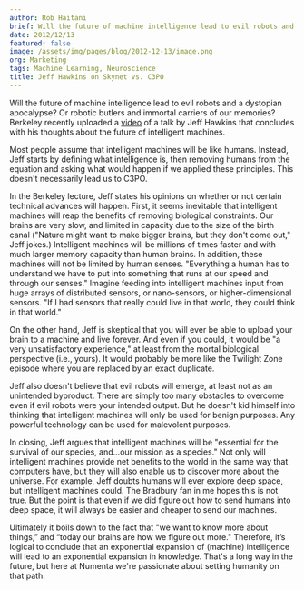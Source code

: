 ```yaml
---
author: Rob Haitani
brief: Will the future of machine intelligence lead to evil robots and a dystopian apocalypse?  Or robotic butlers and immortal carriers of our memories?  Berkeley
date: 2012/12/13
featured: false
image: /assets/img/pages/blog/2012-12-13/image.png
org: Marketing
tags: Machine Learning, Neuroscience
title: Jeff Hawkins on Skynet vs. C3PO
---
```


Will the future of machine intelligence lead to evil robots and a dystopian
apocalypse?  Or robotic butlers and immortal carriers of our memories?  Berkeley
recently uploaded a [video](https://www.youtube.com/user/numenta) of a talk by
Jeff Hawkins that concludes with his thoughts about the future of intelligent
machines.

Most people assume that intelligent machines will be like humans. Instead, Jeff
starts by defining what intelligence is, then removing humans from the equation
and asking what would happen if we applied these principles.  This doesn't
necessarily lead us to C3PO.

In the Berkeley lecture, Jeff states his opinions on whether or not certain
technical advances will happen.   First, it seems inevitable that intelligent
machines will reap the benefits of removing biological constraints.  Our brains
are very slow, and limited in capacity due to the size of the birth canal
("Nature might want to make bigger brains, but they don't come out," Jeff
jokes.)  Intelligent machines will be millions of times faster and with much
larger memory capacity than human brains.  In addition, these machines will not
be limited by human senses.  "Everything a human has to understand we have to
put into something that runs at our speed and through our senses."  Imagine
feeding into intelligent machines input from huge arrays of distributed sensors,
or nano-sensors, or higher-dimensional sensors.  "If I had sensors that really
could live in that world, they could think in that world."

On the other hand, Jeff is skeptical that you will ever be able to upload your
brain to a machine and live forever.  And even if you could, it would be "a very
unsatisfactory experience," at least from the mortal biological perspective
(i.e., yours).  It would probably be more like the Twilight Zone episode where
you are replaced by an exact duplicate.

Jeff also doesn't believe that evil robots will emerge, at least not as an
unintended byproduct. There are simply too many obstacles to overcome even if
evil robots were your intended output.  But he doesn't kid himself into thinking
that intelligent machines will only be used for benign purposes. Any powerful
technology can be used for malevolent purposes.

In closing, Jeff argues that intelligent machines will be "essential for the
survival of our species, and...our mission as a species."  Not only will
intelligent machines provide net benefits to the world in the same way that
computers have, but they will also enable us to discover more about the
universe. For example, Jeff doubts humans will ever explore deep space, but
intelligent machines could.  The Bradbury fan in me hopes this is not true.  But
the point is that even if we did figure out how to send humans into deep space,
it will always be easier and cheaper to send our machines.

Ultimately it boils down to the fact that "we want to know more about things,”
and  “today our brains are how we figure out more."   Therefore, it’s logical to
conclude that an exponential expansion of (machine) intelligence will lead to an
exponential expansion in knowledge.  That's a long way in the future, but here
at Numenta we're passionate about setting humanity on that path.
